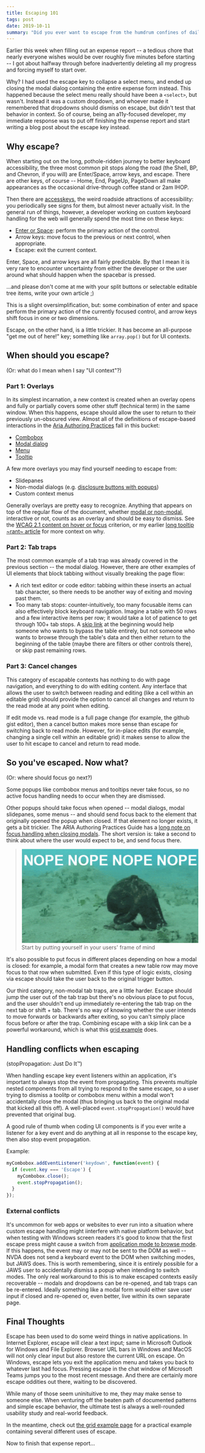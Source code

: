 ```yaml
---
title: Escaping 101
tags: post
date: 2019-10-11
summary: "Did you ever want to escape from the humdrum confines of daily life, but weren't sure how? Focus on this article, and learn how to escape a whole plethora of situations! (results not guaranteed, may have unintended side effects)"
---
```


Earlier this week when filling out an expense report -- a tedious chore that nearly everyone wishes would be over roughly five minutes before starting -- I got about halfway through before inadvertently deleting all my progress and forcing myself to start over.

Why? I had used the escape key to collapse a select menu, and ended up closing the modal dialog containing the entire expense form instead. This happened because the select menu really should have been a `<select>`, but wasn't. Instead it was a custom dropdown, and whoever made it remembered that dropdowns should dismiss on escape, but didn't test that behavior in context. So of course, being an a11y-focused developer, my immediate response was to put off finishing the expense report and start writing a blog post about the escape key instead.

## Why escape?

When starting out on the long, pothole-ridden journey to better keyboard accessibility, the three most common pit stops along the road (the Shell, BP, and Chevron, if you will) are Enter/Space, arrow keys, and escape. There are other keys, of course -- Home, End, PageUp, PageDown all make appearances as the occasional drive-through coffee stand or 2am IHOP.

Then there are [accesskeys](https://webaim.org/techniques/keyboard/accesskey), the weird roadside attractions of accessibility: you periodically see signs for them, but almost never actually visit. In the general run of things, however, a developer working on custom keyboard handling for the web will generally spend the most time on these keys:

* [Enter or Space](https://marcysutton.com/links-vs-buttons-in-modern-web-applications): perform the primary action of the control.
* Arrow keys: move focus to the previous or next control, when appropriate.
* Escape: exit the current context.

Enter, Space, and arrow keys are all fairly predictable. By that I mean it is very rare to encounter uncertainty from either the developer or the user around what should happen when the spacebar is pressed.

...and please don't come at me with your split buttons or selectable editable tree items, write your own article ;)

This is a slight oversimplification, but: some combination of enter and space perform the primary action of the currently focused control, and arrow keys shift focus in one or two dimensions.

Escape, on the other hand, is a little trickier. It has become an all-purpose "get me out of here!" key; something like `array.pop()` but for UI contexts.

## When should you escape?
(Or: what do I mean when I say "UI context"?)

### Part 1: Overlays

In its simplest incarnation, a new context is created when an overlay opens and fully or partially covers some other stuff (technical term) in the same window. When this happens, escape should allow the user to return to their previously un-obscured view. Almost all of the definitions of escape-based interactions in the [Aria Authoring Practices](https://www.w3.org/TR/wai-aria-practices-1.1/) fall in this bucket:

* [Combobox](https://www.w3.org/TR/wai-aria-practices-1.1/#combobox)
* [Modal dialog](https://www.w3.org/TR/wai-aria-practices-1.1/#dialog_modal)
* [Menu](https://www.w3.org/TR/wai-aria-practices-1.1/#menubutton)
* [Tooltip](https://www.w3.org/TR/wai-aria-practices-1.1/#tooltip)

A few more overlays you may find yourself needing to escape from:

* Slidepanes
* Non-modal dialogs (e.g. [disclosure buttons with popups](https://www.w3.org/TR/wai-aria-practices-1.1/examples/disclosure/disclosure-navigation.html))
* Custom context menus

Generally overlays are pretty easy to recognize. Anything that appears on top of the regular flow of the document, whether [modal or non-modal](https://www.nngroup.com/articles/modal-nonmodal-dialog/), interactive or not, counts as an overlay and should be easy to dismiss. See the [WCAG 2.1 content on hover or focus](https://www.w3.org/WAI/WCAG21/Understanding/content-on-hover-or-focus.html) criterion, or my earlier [long tooltip ~rant~ article](https://sarahmhigley.com/writing/tooltips-in-wcag-21/) for more context on why.

### Part 2: Tab traps

 The most common example of a tab trap was already covered in the previous section -- the modal dialog. However, there are other examples of UI elements that block tabbing without visually breaking the page flow:

* A rich text editor or code editor: tabbing within these inserts an actual tab character, so there needs to be another way of exiting and moving past them.
* Too many tab stops: counter-intuitively, too many focusable items can also effectively block keyboard navigation. Imagine a table with 50 rows and a few interactive items per row; it would take a lot of patience to get through 100+ tab stops. A [skip link](https://a11yproject.com/posts/skip-nav-links/) at the beginning would help someone who wants to bypass the table entirely, but not someone who wants to browse through the table's data and then either return to the beginning of the table (maybe there are filters or other controls there), or skip past remaining rows.

### Part 3: Cancel changes

This category of escapable contexts has nothing to do with page navigation, and everything to do with editing content. Any interface that allows the user to switch between reading and editing (like a cell within an editable grid) should provide the option to cancel all changes and return to the read mode at any point when editing.

If edit mode vs. read mode is a full page change (for example, the github gist editor), then a cancel button makes more sense than escape for switching back to read mode. However, for in-place edits (for example, changing a single cell within an editable grid) it makes sense to allow the user to hit escape to cancel and return to read mode.

## So you've escaped. Now what?
(Or: where should focus go next?)

Some popups like combobox menus and tooltips never take focus, so no active focus handling needs to occur when they are dismissed.

Other popups should take focus when opened -- modal dialogs, modal slidepanes, some menus -- and should send focus back to the element that originally opened the popup when closed. If that element no longer exists, it gets a bit trickier. The ARIA Authoring Practices Guide has a [long note on focus handling when closing modals](https://www.w3.org/TR/wai-aria-practices-1.1/#h-note-7). The short version is: take a second to think about where the user would expect to be, and send focus there.

> ![still frame of the nope octopus meme](/writing/assets/nope-octopus.jpg)
> Start by putting yourself in your users' frame of mind

It's also possible to put focus in different places depending on how a modal is closed: for example, a modal form that creates a new table row may move focus to that row when submitted. Even if this type of logic exists, closing via escape should take the user back to the original trigger button.

Our third category, non-modal tab traps, are a little harder. Escape should jump the user out of the tab trap but there's no obvious place to put focus, and the user shouldn't end up immediately re-entering the tab trap on the next tab or shift + tab. There's no way of knowing whether the user intends to move forwards or backwards after exiting, so you can't simply place focus before or after the trap. Combining escape with a skip link can be a powerful workaround, which is what this [grid example](https://www-nzgzcsougj.now.sh/studies/grid/simple-actions) does.

## Handling conflicts when escaping
(stopPropagation: Just Do It™)

When handling escape key event listeners within an application, it's important to always stop the event from propagating. This prevents multiple nested components from all trying to respond to the same escape, so a user trying to dismiss a toolitp or combobox menu within a modal won't accidentally close the modal (thus bringing us back to the original modal that kicked all this off). A well-placed `event.stopPropagation()` would have prevented that original bug.

A good rule of thumb when coding UI components is if you ever write a listener for a key event and do anything at all in response to the escape key, then also stop event propagation.

Example:
```javascript
myCombobox.addEventListener('keydown', function(event) {
  if (event.key === 'Escape') {
    myCombobox.close();
    event.stopPropagation();
  }
});
```

### External conflicts

It's uncommon for web apps or websites to ever run into a situation where custom escape handling might iinterfere with native platform behavior, but when testing with Windows screen readers it's good to know that the first escape press might cause a switch from [application mode to browse mode](https://tink.uk/understanding-screen-reader-interaction-modes/). If this happens, the event may or may not be sent to the DOM as well -- NVDA does not send a keyboard event to the DOM when switching modes, but JAWS does. This is worth remembering, since it is entirely possible for a JAWS user to accidentally dismiss a popup when intending to switch modes. The only real workaround to this is to make escaped contexts easily recoverable -- modals and dropdowns can be re-opened, and tab traps can be re-entered. Ideally something like a modal form would either save user input if closed and re-opened or, even better, live within its own separate page.

## Final Thoughts

Escape has been used to do some weird things in native applications. In Internet Explorer, escape will clear a text input; same in Microsoft Outlook for Windows and File Explorer. Browser URL bars in Windows and MacOS will not only clear input but also restore the current URL on escape. On Windows, escape lets you exit the application menu and takes you back to whatever last had focus. Pressing escape in the chat window of Microsoft Teams jumps you to the most recent message. And there are certainly more escape oddities out there, waiting to be discovered.

While many of those seem uninituitive to me, they may make sense to someone else. When venturing off the beaten path of documented patterns and simple escape behavior, the ultimate test is always a well-rounded usability study and real-world feedback.

In the meantime, check out [the grid example page](https://www-nzgzcsougj.now.sh/studies/grid/simple-actions) for a practical example containing several different uses of escape.

Now to finish that expense report...